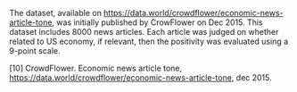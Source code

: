 The dataset, available on https://data.world/crowdflower/economic-news-article-tone, was initially published by CrowFlower on Dec 2015. This dataset includes 8000 news articles. Each article was judged on whether related to US economy, if relevant, then the positivity was evaluated using a 9-point scale.

[10] CrowdFlower. Economic news article tone, https://data.world/crowdflower/economic-news-article-tone, dec 2015.
